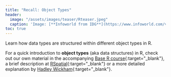 ```yaml
---
title: "Recall: Object Types"
header:
  image: "/assets/images/teaser/Rteaser.jpeg"
  caption: 'Image: [**Infoworld from IDG**](https://www.infoworld.com/video/series/8563/do-more-with-r){:target="_blank"}'
toc: true
---
```


Learn how data types are structured within different object types in R.


For a quick introduction to **object types** (aka data structures) in R, check out our own material in the accompanying 
[Base R course](https://geomoer.github.io/moer-base-r/unit03/unit03-01_Intro.html){:target="_blank"}, 
a brief description at [RSpatial](https://rspatial.org/intr/3-basic-data-structures.html){:target="_blank"} or a more detailed explanation by 
[Hadley Wickham](http://adv-r.had.co.nz/Data-structures.html){:target="_blank"}.




